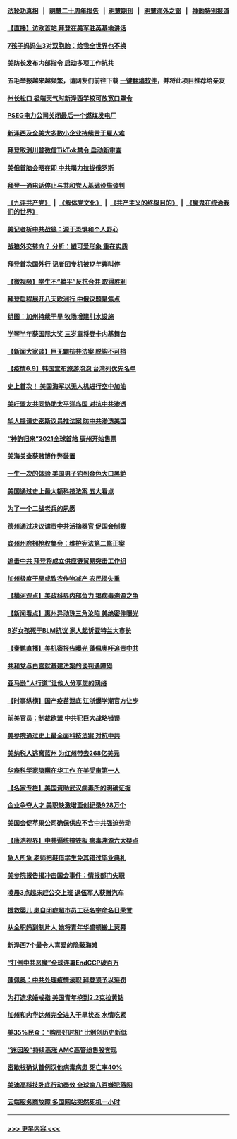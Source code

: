 #### [法轮功真相](https://github.com/gfw-breaker/truth/blob/master/README.md?t=0) &nbsp;&nbsp;|&nbsp;&nbsp; [明慧二十周年报告](https://github.com/gfw-breaker/mh-reports/blob/master/README.md?t=0) &nbsp;&nbsp;|&nbsp;&nbsp;[明慧期刊](https://github.com/gfw-breaker/mh-qikan) &nbsp;&nbsp;|&nbsp;&nbsp; [明慧海外之窗](https://github.com/gfw-breaker/mh-news/blob/master/README.md?t=0) &nbsp;&nbsp;|&nbsp;&nbsp; [神韵特别报道](https://github.com/gfw-breaker/mh-news/blob/master/shenyun.md?t=0)
#### [【直播】访欧首站 拜登在美军驻英基地讲话](../pages/nsc412/n13010985.md?t=06100502) 
#### [7孩子妈妈生3对双胞胎：给我全世界也不换](../pages/nsc412/n13010290.md?t=06100502) 
#### [美防长发布内部指令 启动多项工作抗共](../pages/nsc412/n13010878.md?t=06100502) 
#### 五毛举报越来越频繁，请网友们前往下载 [一键翻墙软件](https://github.com/gfw-breaker/ssr-accounts)，并将此项目推荐给亲友
#### [州长松口 极端天气时新泽西学校可放宽口罩令](../pages/nsc412/n13010896.md?t=06100502) 
#### [PSEG电力公司关闭最后一个燃煤发电厂](../pages/nsc412/n13010866.md?t=06100502) 
#### [新泽西及全美大多数小企业持续苦于雇人难](../pages/nsc412/n13010844.md?t=06100502) 
#### [拜登取消川普微信TikTok禁令 启动新审查](../pages/nsc412/n13010792.md?t=06100502) 
#### [美俄首脑会晤在即 中共竭力拉拢俄罗斯](../pages/nsc412/n13010809.md?t=06100502) 
#### [拜登一通电话停止与共和党人基础设施谈判](../pages/nsc412/n13010530.md?t=06100502) 
#### [《九评共产党》](https://github.com/begood0513/9ping.md/blob/master/README.md) &nbsp;|&nbsp; [《解体党文化》](../../../../jtdwh.md/blob/master/README.md)  &nbsp;|&nbsp; [《共产主义的终极目的》](../../../../gczydzjmd.md/blob/master/README.md) &nbsp;|&nbsp; [《魔鬼在统治我们的世界》](../../../../mgztzwmdsj.md/blob/master/README.md) 
#### [美记者析中共战狼：源于恐惧和个人野心](../pages/nsc412/n13010433.md?t=06100502) 
#### [战狼外交转向？ 分析：塑可爱形象 重在实质](../pages/nsc412/n13010479.md?t=06100502) 
#### [拜登首次国外行 记者团专机被17年蝉叫停](../pages/nsc412/n13010388.md?t=06100502) 
#### [【微视频】学生不“躺平”反抗合并 取得胜利](../pages/nsc412/n13010409.md?t=06100502) 
#### [拜登启程展开八天欧洲行 中俄议题是焦点](../pages/nsc412/n13010507.md?t=06100502) 
#### [组图：加州持续干旱 牧场增建引水设施](../pages/nsc412/n13009521.md?t=06100502) 
#### [学琴半年获国际大奖 三岁童将登卡内基舞台](../pages/nsc412/n13009338.md?t=06100502) 
#### [【新闻大家谈】巨无霸抗共法案 脱钩不可挡](../pages/nsc412/n13008851.md?t=06100502) 
#### [【疫情6.9】韩国宣布旅游泡泡 台湾列优先名单](../pages/nsc412/n13009873.md?t=06100502) 
#### [史上首次！ 美国海军以无人机进行空中加油](../pages/nsc412/n13009767.md?t=06100502) 
#### [美吁盟友共同协助太平洋岛国 对抗中共渗透](../pages/nsc412/n13009510.md?t=06100502) 
#### [华人提请史密斯议员推法案 防中共渗透美国](../pages/nsc412/n13009246.md?t=06100502) 
#### [“神韵归来”2021全球首站 康州开始售票](../pages/nsc412/n13009163.md?t=06100502) 
#### [美海关查获赌博作弊装置](../pages/nsc412/n13009190.md?t=06100502) 
#### [一生一次的体验 美国男子钓到金色大口黑鲈](../pages/nsc412/n13009152.md?t=06100502) 
#### [美国通过史上最大额科技法案 五大看点](../pages/nsc412/n13008950.md?t=06100502) 
#### [为了一个二战老兵的夙愿](../pages/nsc412/n13009135.md?t=06100502) 
#### [德州通过决议谴责中共活摘器官 促国会制裁](../pages/nsc412/n13009046.md?t=06100502) 
#### [宾州州府拥枪权集会：维护宪法第二修正案](../pages/nsc412/n13009004.md?t=06100502) 
#### [追击中共 拜登将成立供应链贸易突击工作组](../pages/nsc412/n13007965.md?t=06100502) 
#### [加州极度干旱或致农作物减产 农民损失重](../pages/nsc412/n13009007.md?t=06100502) 
#### [【横河观点】美政科界内部角力 揭病毒溯源之争](../pages/nsc412/n13008668.md?t=06100502) 
#### [【新闻看点】惠州异动珠三角沦陷 美绝密件曝光](../pages/nsc412/n13008558.md?t=06100502) 
#### [8岁女孩死于BLM抗议 家人起诉亚特兰大市长](../pages/nsc412/n13008720.md?t=06100502) 
#### [【秦鹏直播】美机密报告曝光 蓬佩奥吁追责中共](../pages/nsc412/n13008611.md?t=06100502) 
#### [共和党与白宫就基建法案的谈判遇障碍](../pages/nsc412/n13008680.md?t=06100502) 
#### [亚马逊“人行道”让他人分享您的网络](../pages/nsc412/n13008701.md?t=06100502) 
#### [【时事纵横】国产疫苗泄底 江浙爆学潮官方让步](../pages/nsc412/n13008581.md?t=06100502) 
#### [前美官员：制裁欧盟 中共犯巨大战略错误](../pages/nsc412/n13008628.md?t=06100502) 
#### [美参院通过史上最全面科技法案 对抗中共](../pages/nsc412/n13007924.md?t=06100502) 
#### [美纳税人逃离蓝州 为红州带去268亿美元](../pages/nsc412/n13008615.md?t=06100502) 
#### [华裔科学家隐瞒在华工作 在美受审第一人](../pages/nsc412/n13008002.md?t=06100502) 
#### [【名家专栏】美国资助武汉病毒所的明确证据](../pages/nsc412/n13007706.md?t=06100502) 
#### [企业争夺人才 美职缺激增至创纪录928万个](../pages/nsc412/n13008253.md?t=06100502) 
#### [美国会促苹果公司确保供应不含中共强迫劳动](../pages/nsc412/n13008335.md?t=06100502) 
#### [【唐浩视界】中共逼统撞铁板 病毒溯源六大疑点](../pages/nsc412/n13007758.md?t=06100502) 
#### [急人所急 老师把鞋借学生免其错过毕业典礼](../pages/nsc412/n13007778.md?t=06100502) 
#### [美参院报告揭冲击国会事件：情报部门失职](../pages/nsc412/n13008027.md?t=06100502) 
#### [凌晨3点起床赶公交上班 退伍军人获赠汽车](../pages/nsc412/n13007627.md?t=06100502) 
#### [援救婴儿 患自闭症超市员工获名字命名日荣誉](../pages/nsc412/n13007628.md?t=06100502) 
#### [从全职妈到制片人 她将青年华盛顿搬上荧幕](../pages/nsc412/n13007553.md?t=06100502) 
#### [新泽西7个最令人喜爱的隐蔽海滩](../pages/nsc412/n13008160.md?t=06100502) 
#### [“打倒中共恶魔”全球连署EndCCP破百万](../pages/nsc412/n13006728.md?t=06100502) 
#### [蓬佩奥：中共处理疫情渎职 拜登须予以惩罚](../pages/nsc412/n13008128.md?t=06100502) 
#### [为打造求婚戒指 美国青年挖到2.2克拉黄钻](../pages/nsc412/n13006778.md?t=06100502) 
#### [加州和内华达州完全进入干旱状态 水情吃紧](../pages/nsc412/n13007847.md?t=06100502) 
#### [美35%民众：“购房好时机”比例创历史新低](../pages/nsc412/n13007680.md?t=06100502) 
#### [“迷因股”持续高涨 AMC高管纷售股套现](../pages/nsc412/n13007725.md?t=06100502) 
#### [密歇根确认首例汉他病毒病患 死亡率40%](../pages/nsc412/n13007658.md?t=06100502) 
#### [美澳高科技卧底行动奏效 全球逾八百嫌犯落网](../pages/nsc412/n13007667.md?t=06100502) 
#### [云端服务商故障 多国网站突然死机一小时](../pages/nsc412/n13007539.md?t=06100502) 

----
#### [ >>> 更早内容 <<< ](../indexes/nsc412-earlier.md)
